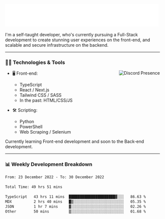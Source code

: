 <img src="assets/wave.svg" alt=":wave:" />

I'm a self-taught developer, who's currently pursuing a Full-Stack development to create stunning user experiences on the front-end, and scalable and secure infrastructure on the backend.

---

### 🧑‍💻 Technologies & Tools

<a href="https://discord.com/users/414304208649453568" target="_blank" rel="nofollow">
   <img src="https://lanyard-profile-readme.vercel.app/api/414304208649453568?idleMessage=Probably%20doing%20something%20else..." alt="Discord Presence" align="right">
</a>

- 🖥️ Front-end:

  - TypeScript
  - React / Next.js
  - Tailwind CSS / SASS
  - In the past: HTML/CSS/JS

- 🛠 Scripting:

  - Python
  - PowerShell
  - Web Scraping / Selenium

Currently learning Front-end development and soon to the Back-end development.

---

### 📊 Weekly Development Breakdown

<!-- ![ccrsxx's GitHub Stats](https://github-readme-stats.vercel.app/api?username=ccrsxx&count_private=true&theme=tokyonight) -->
<!-- ![ccrsxx's Top Langs](https://github-readme-stats.vercel.app/api/top-langs/?username=ccrsxx&hide=lua,java,html&theme=tokyonight) -->

<!--START_SECTION:waka-->

```text
From: 23 December 2022 - To: 30 December 2022

Total Time: 49 hrs 51 mins

TypeScript   43 hrs 11 mins  █████████████████████▓░░░   86.63 %
MDX          2 hrs 40 mins   █▒░░░░░░░░░░░░░░░░░░░░░░░   05.35 %
JSON         1 hr 7 mins     ▓░░░░░░░░░░░░░░░░░░░░░░░░   02.26 %
Other        50 mins         ▒░░░░░░░░░░░░░░░░░░░░░░░░   01.68 %
```

<!--END_SECTION:waka-->
